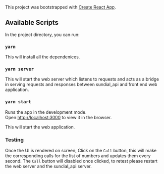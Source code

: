 This project was bootstrapped with [Create React App](https://github.com/facebook/create-react-app).

## Available Scripts

In the project directory, you can run:

### `yarn`

This will install all the dependenices.

### `yarn server`

This will start the web server which listens to requests and acts as a bridge in serving requests and responses between sundial_api and 
front end web application.

### `yarn start`

Runs the app in the development mode.<br />
Open [http://localhost:3000](http://localhost:3000) to view it in the browser.

This will start the web application.


### Testing

Once the UI is rendered on screen, Click on the `Call` button, this will make the corresponding calls for the list of numbers
and updates them every second. The `Call` button will disabled once clicked, to retest please restart the web server and the sundial_api server.
